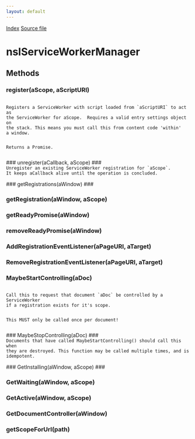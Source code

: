 ```yaml
---
layout: default
---
```

<div id='links'><a href="../index.html">Index</a>
<a href="http://dxr.mozilla.org/mozilla-central/source/dom/interfaces/base/nsIServiceWorkerManager.idl">Source file</a>
</div>

# nsIServiceWorkerManager #

## Methods ##

### register(aScope, aScriptURI) ###
<code>  
Registers a ServiceWorker with script loaded from `aScriptURI` to act as  
the ServiceWorker for aScope.  Requires a valid entry settings object on  
the stack. This means you must call this from content code 'within'  
a window.  
  
Returns a Promise.  
  
</code>
### unregister(aCallback, aScope) ###
<code>  
Unregister an existing ServiceWorker registration for `aScope`.  
It keeps aCallback alive until the operation is concluded.  
  
</code>
### getRegistrations(aWindow) ###

### getRegistration(aWindow, aScope) ###

### getReadyPromise(aWindow) ###

### removeReadyPromise(aWindow) ###

### AddRegistrationEventListener(aPageURI, aTarget) ###

### RemoveRegistrationEventListener(aPageURI, aTarget) ###

### MaybeStartControlling(aDoc) ###
<code>  
Call this to request that document `aDoc` be controlled by a ServiceWorker  
if a registration exists for it's scope.  
  
This MUST only be called once per document!  
  
</code>
### MaybeStopControlling(aDoc) ###
<code>  
Documents that have called MaybeStartControlling() should call this when  
they are destroyed. This function may be called multiple times, and is  
idempotent.  
  
</code>
### GetInstalling(aWindow, aScope) ###

### GetWaiting(aWindow, aScope) ###

### GetActive(aWindow, aScope) ###

### GetDocumentController(aWindow) ###

### getScopeForUrl(path) ###
